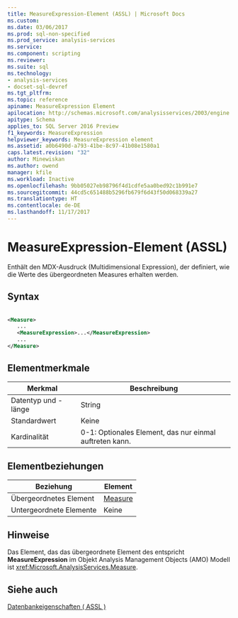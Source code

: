```yaml
---
title: MeasureExpression-Element (ASSL) | Microsoft Docs
ms.custom: 
ms.date: 03/06/2017
ms.prod: sql-non-specified
ms.prod_service: analysis-services
ms.service: 
ms.component: scripting
ms.reviewer: 
ms.suite: sql
ms.technology:
- analysis-services
- docset-sql-devref
ms.tgt_pltfrm: 
ms.topic: reference
apiname: MeasureExpression Element
apilocation: http://schemas.microsoft.com/analysisservices/2003/engine
apitype: Schema
applies_to: SQL Server 2016 Preview
f1_keywords: MeasureExpression
helpviewer_keywords: MeasureExpression element
ms.assetid: a0b6490d-a793-41be-8c97-41b08e1580a1
caps.latest.revision: "32"
author: Minewiskan
ms.author: owend
manager: kfile
ms.workload: Inactive
ms.openlocfilehash: 9bb05027eb98796f4d1cdfe5aa0bed92c1b991e7
ms.sourcegitcommit: 44cd5c651488b5296fb679f6d43f50d068339a27
ms.translationtype: HT
ms.contentlocale: de-DE
ms.lasthandoff: 11/17/2017
---
```

# <a name="measureexpression-element-assl"></a>MeasureExpression-Element (ASSL)
  Enthält den MDX-Ausdruck (Multidimensional Expression), der definiert, wie die Werte des übergeordneten Measures erhalten werden.  
  
## <a name="syntax"></a>Syntax  
  
```xml  
  
<Measure>  
   ...  
   <MeasureExpression>...</MeasureExpression>  
   ...  
</Measure>  
```  
  
## <a name="element-characteristics"></a>Elementmerkmale  
  
|Merkmal|Beschreibung|  
|--------------------|-----------------|  
|Datentyp und -länge|String|  
|Standardwert|Keine|  
|Kardinalität|0-1: Optionales Element, das nur einmal auftreten kann.|  
  
## <a name="element-relationships"></a>Elementbeziehungen  
  
|Beziehung|Element|  
|------------------|-------------|  
|Übergeordnetes Element|[Measure](../../../analysis-services/scripting/objects/measure-element-assl.md)|  
|Untergeordnete Elemente|Keine|  
  
## <a name="remarks"></a>Hinweise  
 Das Element, das das übergeordnete Element des entspricht **MeasureExpression** im Objekt Analysis Management Objects (AMO) Modell ist <xref:Microsoft.AnalysisServices.Measure>.  
  
## <a name="see-also"></a>Siehe auch  
 [Datenbankeigenschaften &#40; ASSL &#41;](../../../analysis-services/scripting/properties/properties-assl.md)  
  
  
